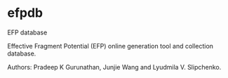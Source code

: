 # efpdb
EFP database

Effective Fragment Potential (EFP) online generation tool and collection database.

Authors: Pradeep K Gurunathan, Junjie Wang and Lyudmila V. Slipchenko.
